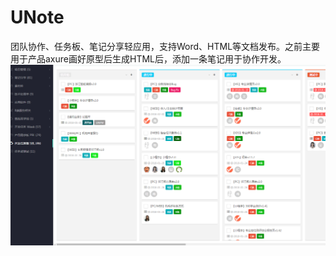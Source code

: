 # UNote

团队协作、任务板、笔记分享轻应用，支持Word、HTML等文档发布。之前主要用于产品axure画好原型后生成HTML后，添加一条笔记用于协作开发。
![shots](https://raw.githubusercontent.com/Mixiaop/UNote/master/screenshots/1.png)

